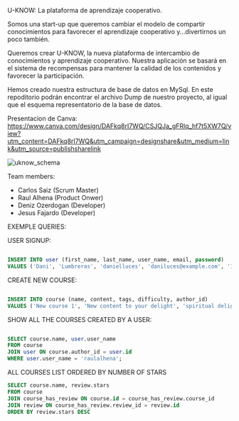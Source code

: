 
U-KNOW: La plataforma de aprendizaje cooperativo.

Somos una start-up que queremos cambiar el modelo de compartir conocimientos para favorecer el aprendizaje cooperativo y...divertirnos un poco también.

Queremos crear U-KNOW, la nueva plataforma de intercambio de conocimientos y aprendizaje cooperativo. Nuestra aplicación se basará en el sistema de recompensas para mantener la calidad de los contenidos y favorecer la participación.

Hemos creado nuestra estructura de base de datos en MySql. En este repoditorio podrán encontrar el archivo Dump de nuestro proyecto, al igual que el esquema representatorio de la base de datos.

Presentacion de Canva:
https://www.canva.com/design/DAFkq8rI7WQ/CSJQJa_gFRlq_hf7t5XW7Q/view?utm_content=DAFkq8rI7WQ&utm_campaign=designshare&utm_medium=link&utm_source=publishsharelink

![uknow_schema](https://github.com/raulalhena/uknow/assets/125603610/f2ea1d19-0229-476e-b61a-829bcc7e82f9)

Team members: 
- Carlos Saiz (Scrum Master)
- Raul Alhena (Product Onwer)
- Deniz Ozerdogan (Developer)
- Jesus Fajardo (Developer)


EXEMPLE QUERIES: 

USER SIGNUP: 
```SQL

INSERT INTO user (first_name, last_name, user_name, email, password) 
VALUES ('Dani', 'Lumbreras', 'danielluces', 'daniluces@example.com', '1234');

```
CREATE NEW COURSE: 
```SQL

INSERT INTO course (name, content, tags, difficulty, author_id) 
VALUES ('New course 1', 'New content to your delight', 'spiritual delight, enjoy life', 'easy', 50);

````

SHOW ALL THE COURSES CREATED BY A USER:
```SQL

SELECT course.name, user.user_name 
FROM course 
JOIN user ON course.author_id = user.id 
WHERE user.user_name = 'raulalhena';

```

ALL COURSES LIST ORDERED BY NUMBER OF STARS
```SQL
SELECT course.name, review.stars 
FROM course
JOIN course_has_review ON course.id = course_has_review.course_id
JOIN review ON course_has_review.review_id = review.id
ORDER BY review.stars DESC
```

